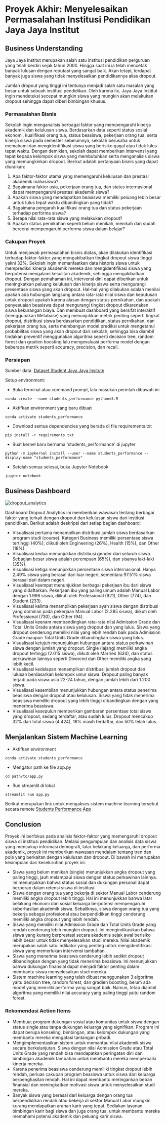 # Proyek Akhir: Menyelesaikan Permasalahan Institusi Pendidikan Jaya Jaya Institut

## Business Understanding
Jaya Jaya Institut merupakan salah satu institusi pendidikan perguruan yang telah berdiri sejak tahun 2000. Hingga saat ini ia telah mencetak banyak lulusan dengan reputasi yang sangat baik. Akan tetapi, terdapat banyak juga siswa yang tidak menyelesaikan pendidikannya alias dropout.

Jumlah dropout yang tinggi ini tentunya menjadi salah satu masalah yang besar untuk sebuah institusi pendidikan. Oleh karena itu, Jaya Jaya Institut ingin mendeteksi secepat mungkin siswa yang mungkin akan melakukan dropout sehingga dapat diberi bimbingan khusus.

### Permasalahan Bisnis
Sekolah ingin menganalisis berbagai faktor yang mempengaruhi kinerja akademik dan kelulusan siswa. Berdasarkan data seperti status sosial ekonomi, kualifikasi orang tua, status beasiswa, pekerjaan orang tua, serta kinerja siswa pada semester sebelumnya, sekolah berusaha untuk memahami dan mengidentifikasi siswa yang berisiko gagal atau tidak lulus tepat waktu. Dengan demikian, sekolah dapat memberikan intervensi yang tepat kepada kelompok siswa yang membutuhkan serta menganalisis siswa yang memungkinkan dropout. Berikut adalah pertanyaan bisnis yang dapat diuraikan:

1. Apa faktor-faktor utama yang memengaruhi kelulusan dan prestasi akademik mahasiswa?
2. Bagaimana faktor usia, pekerjaan orang tua, dan status internasional dapat mempengaruhi prestasi akademik siswa?
3. Apakah siswa yang mendapatkan beasiswa memiliki peluang lebih besar untuk lulus tepat waktu dibandingkan yang tidak?
4. Bagaimana pengaruh kualifikasi orang tua dan status pekerjaan terhadap performa siswa?
5. Berapa nilai rata-rata siswa yang melakukan dropout?
6. Apakah status pernikahan seperti belum menikah, menikah dan sudah bercerai mempengaruhi performa siswa dalam belajar?

### Cakupan Proyek
Untuk menjawab permasalahan bisnis diatas, akan dilakukan identifikasi terhadap faktor-faktor yang mengakibatkan tingkat dropout siswa tinggi yakni 32%. Sekolah ingin memanfaatkan data historis siswa untuk memprediksi kinerja akademik mereka dan mengidentifikasi siswa yang berpotensi mengalami kesulitan akademik, sehingga mengakibatkan dropout. Dengan pemahaman ini, intervensi dini dapat diberikan untuk meningkatkan peluang kelulusan dan kinerja siswa serta mengurangi presentase siswa yang akan dropout. Hal-hal yang dilakukan adalah menilai apakah ada hubungan langsung antara rata-rata nilai siswa dan keputusan untuk dropout apakah karena alasan dengan status pernikahan, dan apakah penyesuaian beasiswa dapat mengurangi tingkat dropout dikarenakan siswa kekurangan biaya. Dan membuat dashboard yang bersifat interaktif (menggunakan Metabase) yang menunjukkan metrik penting seperti tingkat dropout, distribusi siswa berdasarkan pendidikan, status pernikahan, dan pekerjaan orang tua, serta membangun model prediksi untuk mengetahui probabilitas siswa yang akan dropout dari sekolah, sehingga bisa diambil tindakan preventif menggunakan algoritma seperti decision tree, random forest dan gradien boosting lalu mengevaluasi performa model dengan beberapa metrik seperti accuracy, precision, dan recall.

### Persiapan

Sumber data: <a href="https://github.com/dicodingacademy/dicoding_dataset/blob/main/students_performance/data.csv">Dataset Student Jaya Jaya Insitute</a>

Setup environment:

- Buka terminal atau command prompt, lalu masukan perintah dibawah ini

```
conda create --name students_performance python=3.9
```

- Aktifkan environment yang baru dibuat

```
conda activate students_performance
```

- Download semua dependencies yang berada di file requirements.txt

```
pip install -r requirements.txt
```

- Buat kernel baru bernama 'students_performance' di jupyter

```
python -m ipykernel install --user --name students_performance --display-name "students_performance"
```
- Setelah semua selesai, buka Jupyter Notebook

```
jupyter notebook
```

## Business Dashboard
![dropout_analytics](https://github.com/user-attachments/assets/2880ab45-d7cb-497a-8677-090fbc273003)

Dashboard Dropout Analytics ini memberikan wawasan tentang berbagai faktor yang terkait dengan dropout dan kelulusan siswa dari institusi pendidikan. Berikut adalah deskripsi dari setiap bagian dashboard:

- Visualisasi pertama menampilkan distribusi jumlah siswa berdasarkan program studi (course). Kategori Business memiliki persentase siswa tertinggi (40%), diikuti oleh Engineering (26%), Health (15%), dan Other (18%).
- Visualisasi kedua menunjukkan distribusi gender dari seluruh siswa. Sebagian besar siswa adalah perempuan (65%), dan sisanya laki-laki (35%).
- Visualisasi ketiga menunjukkan persentase siswa internasional. Hanya 2.49% siswa yang berasal dari luar negeri, sementara 97.51% siswa berasal dari dalam negeri.
- Visualisasi keempat menunjukkan berbagai pekerjaan ibu dari siswa yang didaftarkan. Pekerjaan ibu yang paling umum adalah Manual Labor dengan 1.996 siswa, diikuti oleh Professional (921), Other (774), dan Student (233).
- Visualisasi kelima menampilkan pekerjaan ayah siswa dengan distribusi yang dominan pada pekerjaan Manual Labor (2.285 siswa), diikuti oleh Professional (730), dan Other (94).
- Visualisasi keenam membandingkan rata-rata nilai Admission Grade dan Total Units Grade antara siswa yang dropout dan yang lulus. Siswa yang dropout cenderung memiliki nilai yang lebih rendah baik pada Admission Grade maupun Total Units Grade dibandingkan siswa yang lulus.
- Visualisasi ketujuh menunjukkan hubungan antara status perkawinan siswa dengan jumlah yang dropout. Single (lajang) memiliki angka dropout tertinggi (2.015 siswa), diikuti oleh Married (634), dan status perkawinan lainnya seperti Divorced dan Other memiliki angka yang lebih kecil.
- Visualisasi kedelapan menampilkan distribusi jumlah dropout dan lulusan berdasarkan kelompok umur siswa. Dropout paling banyak terjadi pada siswa usia 22-24 tahun, dengan jumlah lebih dari 1.200 siswa.
- Visualisasi kesembilan menunjukkan hubungan antara status penerima beasiswa dengan dropout atau kelulusan. Siswa yang tidak menerima beasiswa memiliki dropout yang lebih tinggi dibandingkan dengan yang menerima beasiswa.
- Visualisasi kesepuluh memberikan gambaran persentase total siswa yang dropout, sedang terdaftar, atau sudah lulus. Dropout mencakup 32% dari total siswa (4.424), 18% masih terdaftar, dan 50% telah lulus.

## Menjalankan Sistem Machine Learning
- Aktifkan environment

```
conda activate students_performance
```

- Mengatur path ke file app.py

```
cd path/to/app.py
```

- Run streamlit di lokal

```
streamlit run app.py
```
Berikut merupakan link untuk mengakses sistem machine learning tersebut secara remote <a href="https://tesssg-hascmsm2pgtahu9hvxp88u.streamlit.app/">Students Performance App</a>

## Conclusion
Proyek ini berfokus pada analisis faktor-faktor yang memengaruhi dropout siswa di institusi pendidikan. Melalui pengumpulan dan analisis data siswa yang mencakup informasi demografi, latar belakang keluarga, dan performa akademik, proyek ini memberikan wawasan mendalam tentang tren dan pola yang berkaitan dengan kelulusan dan dropout. Di bawah ini merupakan kesimpulan dari keseluruhan proyek ini:

- Siswa yang belum menikah (single) menunjukkan angka dropout yang paling tinggi, jauh melampaui siswa dengan status perkawinan lainnya. Ini menunjukkan bahwa status sosial dan dukungan personal dapat berperan dalam retensi siswa di institusi.
- Siswa dengan orang tua yang bekerja di sektor Manual Labor cenderung memiliki angka dropout lebih tinggi. Hal ini menunjukkan bahwa latar belakang ekonomi dan sosial keluarga berpotensi mempengaruhi keberhasilan akademik siswa. Sebaliknya, siswa dengan orang tua yang bekerja sebagai profesional atau berpendidikan tinggi cenderung memiliki angka dropout yang lebih rendah.
- Siswa yang memiliki nilai Admission Grade dan Total Units Grade yang rendah cenderung lebih mungkin dropout. Ini mengindikasikan bahwa siswa yang kurang berprestasi secara akademis sejak awal berisiko lebih besar untuk tidak menyelesaikan studi mereka. Nilai akademik merupakan salah satu indikator yang penting untuk mengidentifikasi siswa yang memerlukan intervensi tambahan.
- Siswa yang menerima beasiswa cenderung lebih sedikit dropout dibandingkan dengan yang tidak menerima beasiswa. Ini menunjukkan bahwa dukungan finansial dapat menjadi faktor penting dalam membantu siswa menyelesaikan studi mereka.
- Sistem machine learning yang telah dibuat menggunakan 3 algoritma yaitu decision tree, random forest, dan gradien boosting, belum ada model yang memiliki performa yang sangat baik. Namun, tetap diambil algoritma yang memiliki nilai accuracy yang paling tinggi yaitu random forest.

### Rekomendasi Action Items
- Membuat program dukungan sosial atau komunitas untuk siswa dengan status single atau tanpa dukungan keluarga yang signifikan. Program ini dapat berupa konseling, bimbingan, atau kelompok dukungan yang membantu mereka mengatasi tantangan pribadi.
- Mengimplementasikan sistem untuk memantau nilai akademik siswa secara berkelanjutan. Siswa dengan nilai Admission Grade atau Total Units Grade yang rendah bisa mendapatkan peringatan dini dan bimbingan akademik tambahan untuk membantu mereka memperbaiki kinerja mereka.
- Karena penerima beasiswa cenderung memiliki tingkat dropout lebih rendah, perluas cakupan program beasiswa untuk siswa dari keluarga berpenghasilan rendah. Hal ini dapat membantu meringankan beban finansial dan meningkatkan motivasi siswa untuk menyelesaikan studi mereka.
- Banyak siswa yang berasal dari keluarga dengan orang tua berpendidikan rendah atau bekerja di sektor Manual Labor mungkin kurang mendapatkan arahan karir yang tepat. Sediakan layanan bimbingan karir bagi siswa dan juga orang tua, untuk membantu mereka memahami potensi akademik dan peluang karir siswa.
